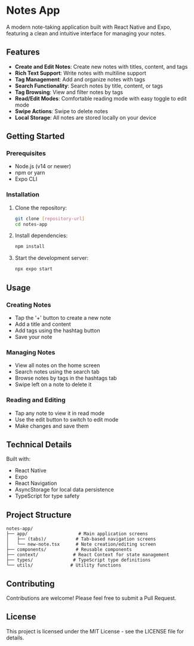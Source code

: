 # Notes App

A modern note-taking application built with React Native and Expo, featuring a clean and intuitive interface for managing your notes.

## Features

- **Create and Edit Notes**: Create new notes with titles, content, and tags
- **Rich Text Support**: Write notes with multiline support
- **Tag Management**: Add and organize notes with tags
- **Search Functionality**: Search notes by title, content, or tags
- **Tag Browsing**: View and filter notes by tags
- **Read/Edit Modes**: Comfortable reading mode with easy toggle to edit mode
- **Swipe Actions**: Swipe to delete notes
- **Local Storage**: All notes are stored locally on your device

## Getting Started

### Prerequisites

- Node.js (v14 or newer)
- npm or yarn
- Expo CLI

### Installation

1. Clone the repository:
   ```bash
   git clone [repository-url]
   cd notes-app
   ```

2. Install dependencies:
   ```bash
   npm install
   ```

3. Start the development server:
   ```bash
   npx expo start
   ```

## Usage

### Creating Notes
- Tap the '+' button to create a new note
- Add a title and content
- Add tags using the hashtag button
- Save your note

### Managing Notes
- View all notes on the home screen
- Search notes using the search tab
- Browse notes by tags in the hashtags tab
- Swipe left on a note to delete it

### Reading and Editing
- Tap any note to view it in read mode
- Use the edit button to switch to edit mode
- Make changes and save them

## Technical Details

Built with:
- React Native
- Expo
- React Navigation
- AsyncStorage for local data persistence
- TypeScript for type safety

## Project Structure

```
notes-app/
├── app/                   # Main application screens
│   ├── (tabs)/           # Tab-based navigation screens
│   └── new-note.tsx      # Note creation/editing screen
├── components/           # Reusable components
├── context/             # React Context for state management
├── types/               # TypeScript type definitions
└── utils/              # Utility functions
```

## Contributing

Contributions are welcome! Please feel free to submit a Pull Request.

## License

This project is licensed under the MIT License - see the LICENSE file for details.
